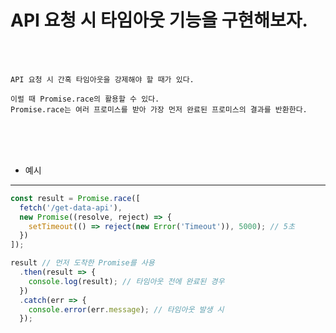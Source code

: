 # API 요청 시 타임아웃 기능을 구현해보자.

<br /><br />

```
API 요청 시 간혹 타임아웃을 강제해야 할 때가 있다.

이럴 때 Promise.race의 활용할 수 있다.
Promise.race는 여러 프로미스를 받아 가장 먼저 완료된 프로미스의 결과를 반환한다.
```

<br /><br /><br />

* 예시
---

```javascript
const result = Promise.race([
  fetch('/get-data-api'),
  new Promise((resolve, reject) => {
    setTimeout(() => reject(new Error('Timeout')), 5000); // 5초
  })
]);

result // 먼저 도착한 Promise를 사용
  .then(result => {
    console.log(result); // 타임아웃 전에 완료된 경우
  })
  .catch(err => {
    console.error(err.message); // 타임아웃 발생 시
  });
```
